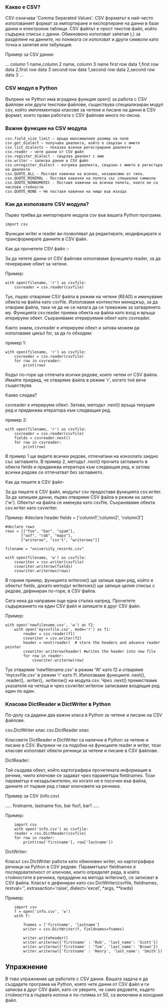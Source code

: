 ### Какво е CSV?
CSV означава 'Comma Separated Values'. CSV форматът е най-често използваният формат за импортиране и експортиране на данни в бази данни и електронни таблици. CSV файлът е прост текстов файл, който съдържа списък с данни. Обикновено използват запетая (,) за разделяне на данните, но понякога се използват и други символи като точка и запетая или табулация.

Пример за CSV данни:

...
column 1 name,column 2 name, column 3 name
first row data 1,first row data 2,first row data 3
second row data 1,second row data 2,second row data 3
...

### CSV модул в Python
Въпреки че Python има вградена функция open() за работа с CSV файлове или други текстови файлове, съществува специализиран модул csv, който имплементира класове за четене и писане на данни в CSV формат, което прави работата с CSV файлове много по-лесна.

### Важни функции на CSV модула

    csv.field_size_limit – връща максималния размер на поле
    csv.get_dialect – получава диалекта, който е свързан с името
    csv.list_dialects – показва всички регистрирани диалекти
    csv.reader – чете данни от CSV файл
    csv.register_dialect - свързва диалект с име
    csv.writer – записва данни в CSV файл
    csv.unregister_dialect - изтрива диалекта, свързан с името в регистъра на диалекти
    csv.QUOTE_ALL - Поставя кавички на всичко, независимо от типа.
    csv.QUOTE_MINIMAL - Поставя кавички на полета със специални символи
    csv.QUOTE_NONNUMERIC - Поставя кавички на всички полета, които не са числови стойности
    csv.QUOTE_NONE – Не поставя кавички на нищо във изхода

### Как да използвате CSV модула?
Първо трябва да импортирате модула csv във вашата Python програма.

    import csv

Функции writer и reader ви позволяват да редактирате, модифицирате и трансформирате данните в CSV файл.

Как да прочетете CSV файл :-

За да четете данни от CSV файлове използваме функцията reader, за да генерираме обект за четене.

Пример:

    with open(filename, 'r') as csvfile:
        csvreader = csv.reader(csvfile)

Тук, първо отваряме CSV файла в режим на четене (READ) и именуваме обекта на файла като csvfile. Използваме контекстен мениджър, за да отворим файла, така че да не се налага да се тревожим за затварянето му. Функцията csv.reader приема обекта на файла като вход и връща итерируем обект. Съхраняваме итерируемия обект като csvreader.

Както знаем, csvreader е итерируем обект и затова можем да използваме цикъл for, за да го обходим:

пример 1:

    with open(filename, 'r') as csvfile:
        csvreader = csv.reader(csvfile)
        for row in csvreader:
            print(row)

Кодът по-горе ще отпечата всички редове, които четем от CSV файла. Имайте предвид, че отваряме файла в режим 'r', когато той вече съществува.

Какво следва?

csvreader е итерируем обект. Затова, методът .next() връща текущия ред и придвижва итератора към следващия ред.

пример 2:

    with open(filename, 'r') as csvfile:
        csvreader = csv.reader(csvfile)
        fields = csvreader.next()
        for row in csvreader:
            print(row)

В пример 1 ще видите всички редове, отпечатани на конзолата заедно със заглавието. В пример 2, методът .next() прочита заглавието в обекта fields и придвижва итератора към следващия ред, и затова всички редове се отпечатват без заглавието.

Как да пишете в CSV файл-

За да пишете в CSV файл, модулът csv предоставя функцията csv.writer. За да запишем данни, първо отваряме CSV файла в режим на запис ('w'). Обектът на файла се именува като csvfile. Съхраняваме обекта csv.writer като csvwriter.

Пример:
    #declare header
    fields = ['column1','column2', 'column3']

    #declare rows
    rows = [["foo", "bar", "spam"],
           ["oof", "rab", "maps"],
           ["writerow", "isn't", "writerows"]]

    filename = "university_records.csv"
    
    with open(filename, 'w') as csvfile:
        csvwriter = csv.writer(csvfile)
        csvwriter.writerow(fields)
        csvwriter.writerows(rows)

В горния пример, функцията writerow() ще запише един ред, който е обектът fields, докато методът writerows() ще запише целия списък с редове, дефиниран по-горе, в CSV файла.

Сега нека да направим още една стъпка напред. Прочетете съдържанието на един CSV файл и запишете в друг CSV файл.

Пример:

    with open('newfilename.csv', 'w') as f2:
        with open('mycsvfile.csv', mode='r') as f1:
            reader = csv.reader(f1)
            csvwriter = csv.writer(f2)
            header = next(reader)  # store the headers and advance reader pointer
            csvwriter.writerow(header) #writes the header into new file
            for row in reader:
                csvwriter.writerow(row)

Тук отваряме 'newfilename.csv' в режим 'W' като f2 и отваряме 'mycsvfile.csv' в режим 'r' като f1. Използваме функциите .next(), .reader(), .writer(), .writerow() на модула csv. Чрез .next() преместваме указателя на четеца и чрез csvwriter.writerow записваме входящия ред един по един.

### Класове DictReader и DictWriter в Python

По-долу са дадени два важни класа в Python за четене и писане на CSV файлове.

csv.DictWriter клас
csv.DictReader клас

Класовете DictReader и DictWriter са налични в Python за четене и писане в CSV. Въпреки че са подобни на функциите reader и writer, тези класове използват обекти речници за четене и писане в CSV файлове.

DictReader:

Той създава обект, който картографира прочетената информация в речник, чиито ключове се задават чрез параметъра fieldnames. Този параметър е незадължителен, но когато не е посочен във файла, данните от първия ред стават ключовете на речника.

Пример за CSV (info.csv)

.....
firstname, lastname
foo, bar
foo1, bar1
.....

Пример:

        import csv
        with open('info.csv') as csvfile:
        reader = csv.DictReader(csvfile)
        for row in reader:
            print(row['firstname'], row['lastname'])

DictWriter:

Класът csv.DictWriter работи като обикновен writer, но картографира речници на Python в CSV редове. Параметърът fieldnames е последователност от ключове, които определят реда, в който стойностите в речника, предадени на метода writerow(), се записват в CSV файла. Класът е дефиниран като csv.DictWriter(csvfile, fieldnames, restval='', extrasaction='raise', dialect='excel', *args, **kwds)

Пример:

        import csv
        f = open('info.csv', 'w')
        with f:
            
            fnames = ['firstname', 'lastname']
            writer = csv.DictWriter(f, fieldnames=fnames)    

            writer.writeheader()
            writer.writerow({'firstname' : 'Rob', 'last_name': 'Scott'})
            writer.writerow({'firstname' : 'Tom', 'last_name': 'Brown'})
            writer.writerow({'firstname' : 'Henry', 'last_name': 'Smith'})


Упражнение
--------

В това упражнение ще работите с CSV данни. Вашата задача е да създадете програма на Python, която чете данни от CSV файл и ги записва в друг CSV файл, като се уверите, че само редовете, където стойността в първата колона е по-голяма от 50, са включени в изходния файл.